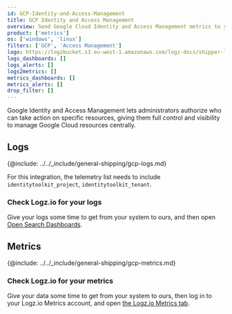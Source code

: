 ```yaml
---
id: GCP-Identity-and-Access-Management
title: GCP Identity and Access Management 
overview: Send Google Cloud Identity and Access Management metrics to your Logz.io account.
product: ['metrics']
os: ['windows', 'linux']
filters: ['GCP', 'Access Management']
logo: https://logzbucket.s3.eu-west-1.amazonaws.com/logz-docs/shipper-logos/gcpiam.png
logs_dashboards: []
logs_alerts: []
logs2metrics: []
metrics_dashboards: []
metrics_alerts: []
drop_filter: []
---
```



Google Identity and Access Management lets administrators authorize who can take action on specific resources, giving them full control and visibility to manage Google Cloud resources centrally. 

## Logs

{@include: ../../_include/general-shipping/gcp-logs.md}  

For this integration, the telemetry list needs to include `identitytoolkit_project`, `identitytoolkit_tenant`.

### Check Logz.io for your logs

Give your logs some time to get from your system to ours, and then open [Open Search Dashboards](https://app.logz.io/#/dashboard/osd).

## Metrics

{@include: ../../_include/general-shipping/gcp-metrics.md}


### Check Logz.io for your metrics

Give your data some time to get from your system to ours, then log in to your Logz.io Metrics account, and open [the Logz.io Metrics tab](https://app.logz.io/#/dashboard/metrics/).